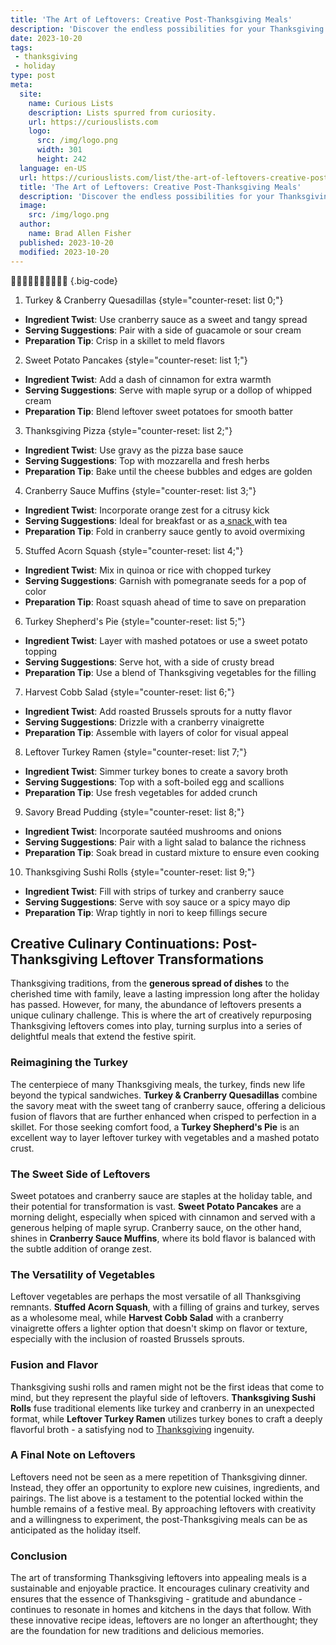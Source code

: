 ```yaml
---
title: 'The Art of Leftovers: Creative Post-Thanksgiving Meals'
description: 'Discover the endless possibilities for your Thanksgiving leftovers with The Art of Leftovers. Get creative and curious with unique post-Thanksgiving meals.'
date: 2023-10-20
tags:
 - thanksgiving
 - holiday
type: post
meta:
  site:
    name: Curious Lists
    description: Lists spurred from curiosity.
    url: https://curiouslists.com
    logo:
      src: /img/logo.png
      width: 301
      height: 242
  language: en-US
  url: https://curiouslists.com/list/the-art-of-leftovers-creative-post-thanksgiving-meals
  title: 'The Art of Leftovers: Creative Post-Thanksgiving Meals'
  description: 'Discover the endless possibilities for your Thanksgiving leftovers with The Art of Leftovers. Get creative and curious with unique post-Thanksgiving meals.'
  image:
    src: /img/logo.png
  author:
    name: Brad Allen Fisher
  published: 2023-10-20
  modified: 2023-10-20
---
```



🍗🥧🍞🥕🍲🍴🧀🍠🍎🍃 {.big-code}

1. Turkey & Cranberry Quesadillas {style="counter-reset: list 0;"}
  - **Ingredient Twist**: Use cranberry sauce as a sweet and tangy spread
  - **Serving Suggestions**: Pair with a side of guacamole or sour cream
  - **Preparation Tip**: Crisp in a skillet to meld flavors

2. Sweet Potato Pancakes {style="counter-reset: list 1;"}
  - **Ingredient Twist**: Add a dash of cinnamon for extra warmth
  - **Serving Suggestions**: Serve with maple syrup or a dollop of whipped cream
  - **Preparation Tip**: Blend leftover sweet potatoes for smooth batter

3. Thanksgiving Pizza {style="counter-reset: list 2;"}
  - **Ingredient Twist**: Use gravy as the pizza base sauce
  - **Serving Suggestions**: Top with mozzarella and fresh herbs
  - **Preparation Tip**: Bake until the cheese bubbles and edges are golden

4. Cranberry Sauce Muffins {style="counter-reset: list 3;"}
  - **Ingredient Twist**: Incorporate orange zest for a citrusy kick
  - **Serving Suggestions**: Ideal for breakfast or as a[  snack  ](https://curiouslists.com/list/thanksgiving-unplugged-embracing-a-tech-free-holiday)with tea
  - **Preparation Tip**: Fold in cranberry sauce gently to avoid overmixing

5. Stuffed Acorn Squash {style="counter-reset: list 4;"}
  - **Ingredient Twist**: Mix in quinoa or rice with chopped turkey
  - **Serving Suggestions**: Garnish with pomegranate seeds for a pop of color
  - **Preparation Tip**: Roast squash ahead of time to save on preparation

6. Turkey Shepherd's Pie {style="counter-reset: list 5;"}
  - **Ingredient Twist**: Layer with mashed potatoes or use a sweet potato topping
  - **Serving Suggestions**: Serve hot, with a side of crusty bread
  - **Preparation Tip**: Use a blend of Thanksgiving vegetables for the filling

7. Harvest Cobb Salad {style="counter-reset: list 6;"}
  - **Ingredient Twist**: Add roasted Brussels sprouts for a nutty flavor
  - **Serving Suggestions**: Drizzle with a cranberry vinaigrette
  - **Preparation Tip**: Assemble with layers of color for visual appeal

8. Leftover Turkey Ramen {style="counter-reset: list 7;"}
  - **Ingredient Twist**: Simmer turkey bones to create a savory broth
  - **Serving Suggestions**: Top with a soft-boiled egg and scallions
  - **Preparation Tip**: Use fresh vegetables for added crunch

9. Savory Bread Pudding {style="counter-reset: list 8;"}
  - **Ingredient Twist**: Incorporate sautéed mushrooms and onions
  - **Serving Suggestions**: Pair with a light salad to balance the richness
  - **Preparation Tip**: Soak bread in custard mixture to ensure even cooking

10. Thanksgiving Sushi Rolls {style="counter-reset: list 9;"}
  - **Ingredient Twist**: Fill with strips of turkey and cranberry sauce
  - **Serving Suggestions**: Serve with soy sauce or a spicy mayo dip
  - **Preparation Tip**: Wrap tightly in nori to keep fillings secure


## Creative Culinary Continuations: Post-Thanksgiving Leftover Transformations

Thanksgiving traditions, from the **generous spread of dishes** to the cherished time with family, leave a lasting impression long after the holiday has passed. However, for many, the abundance of leftovers presents a unique culinary challenge. This is where the art of creatively repurposing Thanksgiving leftovers comes into play, turning surplus into a series of delightful meals that extend the festive spirit.

### Reimagining the Turkey

The centerpiece of many Thanksgiving meals, the turkey, finds new life beyond the typical sandwiches. **Turkey & Cranberry Quesadillas** combine the savory meat with the sweet tang of cranberry sauce, offering a delicious fusion of flavors that are further enhanced when crisped to perfection in a skillet. For those seeking comfort food, a **Turkey Shepherd's Pie** is an excellent way to layer leftover turkey with vegetables and a mashed potato crust.

### The Sweet Side of Leftovers

Sweet potatoes and cranberry sauce are staples at the holiday table, and their potential for transformation is vast. **Sweet Potato Pancakes** are a morning delight, especially when spiced with cinnamon and served with a generous helping of maple syrup. Cranberry sauce, on the other hand, shines in **Cranberry Sauce Muffins**, where its bold flavor is balanced with the subtle addition of orange zest.

### The Versatility of Vegetables

Leftover vegetables are perhaps the most versatile of all Thanksgiving remnants. **Stuffed Acorn Squash**, with a filling of grains and turkey, serves as a wholesome meal, while **Harvest Cobb Salad** with a cranberry vinaigrette offers a lighter option that doesn't skimp on flavor or texture, especially with the inclusion of roasted Brussels sprouts.

### Fusion and Flavor

Thanksgiving sushi rolls and ramen might not be the first ideas that come to mind, but they represent the playful side of leftovers. **Thanksgiving Sushi Rolls** fuse traditional elements like turkey and cranberry in an unexpected format, while **Leftover Turkey Ramen** utilizes turkey bones to craft a deeply flavorful broth - a satisfying nod to [Thanksgiving](https://www.thepioneerwoman.com/holidays-celebrations/g32447013/thanksgiving-traditions/) ingenuity.

### A Final Note on Leftovers

Leftovers need not be seen as a mere repetition of Thanksgiving dinner. Instead, they offer an opportunity to explore new cuisines, ingredients, and pairings. The list above is a testament to the potential locked within the humble remains of a festive meal. By approaching leftovers with creativity and a willingness to experiment, the post-Thanksgiving meals can be as anticipated as the holiday itself.

### Conclusion

The art of transforming Thanksgiving leftovers into appealing meals is a sustainable and enjoyable practice. It encourages culinary creativity and ensures that the essence of Thanksgiving - gratitude and abundance - continues to resonate in homes and kitchens in the days that follow. With these innovative recipe ideas, leftovers are no longer an afterthought; they are the foundation for new traditions and delicious memories.